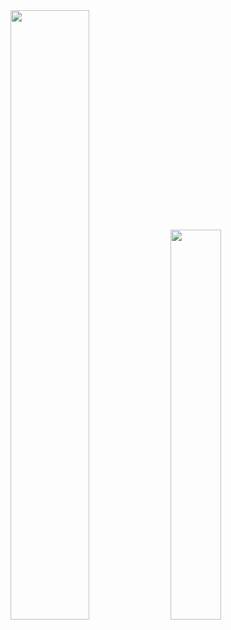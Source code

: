<div align="left">
  <a href="#"><img width="50%" src="https://github-readme-stats.vercel.app/api?username=hasangwon&show_icons=true&count_private=true"/></a>
  <a href="#"><img width="40%" src="https://github-readme-stats.vercel.app/api/top-langs/?username=hasangwon&layout=compact"/></a>
</center> 
